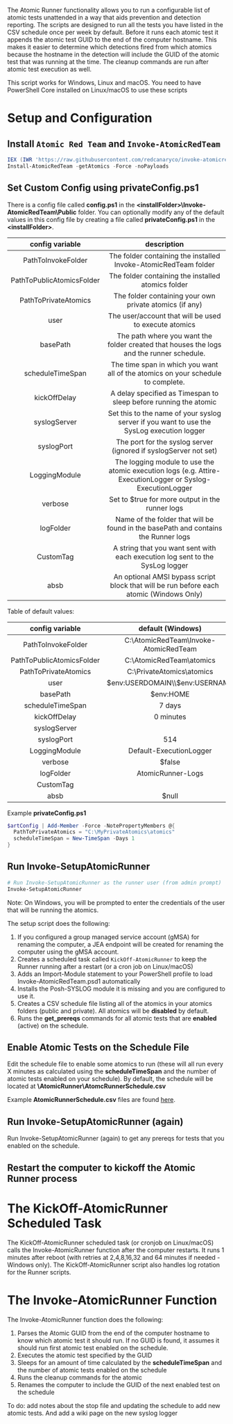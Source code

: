 The Atomic Runner functionality allows you to run a configurable list of atomic tests unattended in a way that aids prevention and detection reporting. The scripts are designed to run all the tests you have listed in the CSV schedule once per week by default. Before it runs each atomic test it appends the atomic test GUID to the end of the computer hostname. This makes it easier to determine which detections fired from which atomics because the hostname in the detection will include the GUID of the atomic test that was running at the time. The cleanup commands are run after atomic test execution as well.

This script works for Windows, Linux and macOS. You need to have PowerShell Core installed on Linux/macOS to use these scripts

# Setup and Configuration
## Install `Atomic Red Team` and `Invoke-AtomicRedTeam`

```powershell
IEX (IWR 'https://raw.githubusercontent.com/redcanaryco/invoke-atomicredteam/master/install-atomicredteam.ps1' -UseBasicParsing);
Install-AtomicRedTeam -getAtomics -Force -noPayloads
```
## Set Custom Config using privateConfig.ps1

There is a config file called **config.ps1** in the **\<installFolder\>\\Invoke-AtomicRedTeam\\Public** folder. You can optionally modify any of the default values in this config file by creating a file called **privateConfig.ps1** in the **\<installFolder\>**.

| config variable | description |
|:---:|:---:|
| PathToInvokeFolder | The folder containing the installed Invoke-AtomicRedTeam folder | 
| PathToPublicAtomicsFolder | The folder containing the installed atomics folder |
| PathToPrivateAtomics | The folder containing your own private atomics (if any) |
| user | The user/account that will be used to execute atomics |
| basePath | The path where you want the folder created that houses the logs and the runner schedule. |
| scheduleTimeSpan | The time span in which you want all of the atomics on your schedule to complete. |
| kickOffDelay | A delay specified as Timespan to sleep before running the atomic |
| syslogServer | Set this to the name of your syslog server if you want to use the SysLog execution logger |
| syslogPort | The port for the syslog server (ignored if syslogServer not set) |
| LoggingModule | The logging module to use the atomic execution logs (e.g. Attire-ExecutionLogger or Syslog-ExecutionLogger |
| verbose | Set to $true for more output in the runner logs |
| logFolder | Name of the folder that will be found in the basePath and contains the Runner logs |
| CustomTag | A string that you want sent with each execution log sent to the SysLog logger  |
| absb | An optional AMSI bypass script block that will be run before each atomic (Windows Only) |

Table of default values:

| config variable | default (Windows) | default (Linux/macOS) |
|:---:|:---:|:---:|
| PathToInvokeFolder | C:\AtomicRedTeam\Invoke-AtomicRedTeam | ~/AtomicRedTeam/Invoke-AtomicRedTeam | 
| PathToPublicAtomicsFolder | C:\AtomicRedTeam\atomics | ~/AtomicRedTeam/atomics |
| PathToPrivateAtomics | C:\PrivateAtomics\atomics | ~/PrivateAtomics/atomics |
| user | $env:USERDOMAIN\\$env:USERNAME | $env:USER |
| basePath | $env:HOME | $env:USERPROFILE |
| scheduleTimeSpan | 7 days | 7 days |
| kickOffDelay| 0 minutes | 0 minutes |
| syslogServer |  |  |
| syslogPort | 514 | 514 |
| LoggingModule| Default-ExecutionLogger | Default-ExecutionLogger |
| verbose | $false | $false |
| logFolder | AtomicRunner-Logs | AtomicRunner-Logs |
| CustomTag |  |  |
| absb | $null | $null |

Example **privateConfig.ps1**

```powershell
$artConfig | Add-Member -Force -NotePropertyMembers @{
  PathToPrivateAtomics = "C:\MyPrivateAtomics\atomics"
  scheduleTimeSpan = New-TimeSpan -Days 1 
}
```

## Run Invoke-SetupAtomicRunner

```powershell
# Run Invoke-SetupAtomicRunner as the runner user (from admin prompt)
Invoke-SetupAtomicRunner
```
Note: On Windows, you will be prompted to enter the credentials of the user that will be running the atomics.

The setup script does the following:

1. If you configured a group managed service account (gMSA) for renaming the computer, a JEA endpoint will be created for renaming the computer using the gMSA account.
2. Creates a scheduled task called `KickOff-AtomicRunner` to keep the Runner running after a restart (or a cron job on Linux/macOS)
3. Adds an Import-Module statement to your PowerShell profile to load Invoke-AtomicRedTeam.psd1 automatically
4. Installs the Posh-SYSLOG module it is missing and you are configured to use it.
5. Creates a CSV schedule file listing all of the atomics in your atomics folders (public and private). All atomics will be **disabled** by default.
6. Runs the **get_prereqs** commands for all atomic tests that are **enabled** (active) on the schedule.

## Enable Atomic Tests on the Schedule File

Edit the schedule file to enable some atomics to run (these will all run every X minutes as calculated using the **scheduleTimeSpan** and the number of atomic tests enabled on your schedule). By default, the schedule will be located at **<user-home-dir>\AtomicRunner\AtomcRunnerSchedule.csv**

Example **AtomicRunnerSchedule.csv** files are found [here](https://github.com/clr2of8/AttackEmulationTools/tree/main/Samples/Emulations).

## Run Invoke-SetupAtomicRunner (again) 

Run Invoke-SetupAtomicRunner (again) to get any prereqs for tests that you enabled on the schedule.

## Restart the computer to kickoff the Atomic Runner process

# The KickOff-AtomicRunner Scheduled Task

The KickOff-AtomicRunner scheduled task (or cronjob on Linux/macOS) calls the Invoke-AtomicRunner function after the computer restarts. It runs 1 minutes after reboot (with retries at 2,4,8,16,32 and 64 minutes if needed - Windows only). The KickOff-AtomicRunner script also handles log rotation for the Runner scripts.

# The Invoke-AtomicRunner Function

The Invoke-AtomicRunner function does the following:
1. Parses the Atomic GUID from the end of the computer hostname to know which atomic test it should run. If no GUID is found, it assumes it should run first atomic test enabled on the schedule.
2. Executes the atomic test specified by the GUID
3. Sleeps for an amount of time calculated by the **scheduleTimeSpan** and the number of atomic tests enabled on the schedule
4. Runs the cleanup commands for the atomic
5. Renames the computer to include the GUID of the next enabled test on the schedule

To do: add notes about the stop file and updating the schedule to add new atomic tests. And add a wiki page on the new syslog logger